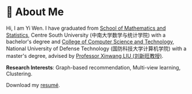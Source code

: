 # 🧐 About Me

Hi, I am Yi Wen. I have graduated from [School of Mathematics and Statistics](https://math.csu.edu.cn/), Centre South University (中南大学数学与统计学院) with a bachelor's degree and [College of Computer Science and Technology](https://www.nudt.edu.cn/yssz/jsjxy/index.htm), National University of Defense Technology (国防科技大学计算机学院) with a master's degree, advised by [Professor Xinwang LIU (刘新旺教授)](https://xinwangliu.github.io/). 

**Research Interests**: Graph-based recommendation, Multi-view learning, Clustering. 

<p><i class="fas fa-download pr-1 fa-fw"></i> Download my <a href="https://wenyiwy99.github.io/pdf/WY_CV.pdf" target=_blank>resumé</a>.</p>
